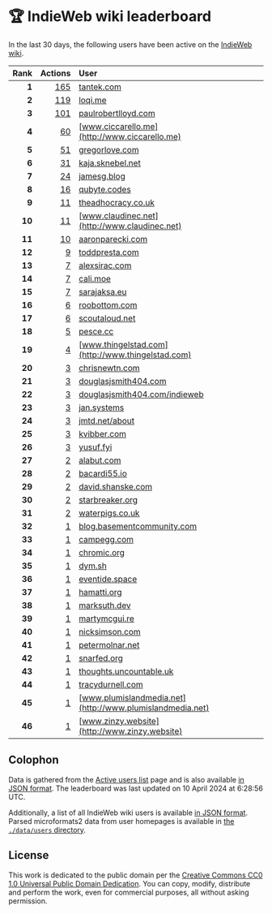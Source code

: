 # 🏆 IndieWeb wiki leaderboard

In the last 30 days, the following users have been active on the [IndieWeb wiki](https://indieweb.org).

| Rank | Actions | User |
|-----:|--------:|:-----|
| **1** | [165](https://indieweb.org/Special:Contributions/Tantek.com) | [tantek.com](http://tantek.com) |
| **2** | [119](https://indieweb.org/Special:Contributions/Loqi.me) | [loqi.me](http://loqi.me) |
| **3** | [101](https://indieweb.org/Special:Contributions/Paulrobertlloyd.com) | [paulrobertlloyd.com](http://paulrobertlloyd.com) |
| **4** | [60](https://indieweb.org/Special:Contributions/Www.ciccarello.me) | [www.ciccarello.me](http://www.ciccarello.me) |
| **5** | [51](https://indieweb.org/Special:Contributions/Gregorlove.com) | [gregorlove.com](http://gregorlove.com) |
| **6** | [31](https://indieweb.org/Special:Contributions/Kaja.sknebel.net) | [kaja.sknebel.net](http://kaja.sknebel.net) |
| **7** | [24](https://indieweb.org/Special:Contributions/Jamesg.blog) | [jamesg.blog](http://jamesg.blog) |
| **8** | [16](https://indieweb.org/Special:Contributions/Qubyte.codes) | [qubyte.codes](http://qubyte.codes) |
| **9** | [11](https://indieweb.org/Special:Contributions/Theadhocracy.co.uk) | [theadhocracy.co.uk](http://theadhocracy.co.uk) |
| **10** | [11](https://indieweb.org/Special:Contributions/Www.claudinec.net) | [www.claudinec.net](http://www.claudinec.net) |
| **11** | [10](https://indieweb.org/Special:Contributions/Aaronparecki.com) | [aaronparecki.com](http://aaronparecki.com) |
| **12** | [9](https://indieweb.org/Special:Contributions/Toddpresta.com) | [toddpresta.com](http://toddpresta.com) |
| **13** | [7](https://indieweb.org/Special:Contributions/Alexsirac.com) | [alexsirac.com](http://alexsirac.com) |
| **14** | [7](https://indieweb.org/Special:Contributions/Cali.moe) | [cali.moe](http://cali.moe) |
| **15** | [7](https://indieweb.org/Special:Contributions/Sarajaksa.eu) | [sarajaksa.eu](http://sarajaksa.eu) |
| **16** | [6](https://indieweb.org/Special:Contributions/Roobottom.com) | [roobottom.com](http://roobottom.com) |
| **17** | [6](https://indieweb.org/Special:Contributions/Scoutaloud.net) | [scoutaloud.net](http://scoutaloud.net) |
| **18** | [5](https://indieweb.org/Special:Contributions/Pesce.cc) | [pesce.cc](http://pesce.cc) |
| **19** | [4](https://indieweb.org/Special:Contributions/Www.thingelstad.com) | [www.thingelstad.com](http://www.thingelstad.com) |
| **20** | [3](https://indieweb.org/Special:Contributions/Chrisnewtn.com) | [chrisnewtn.com](http://chrisnewtn.com) |
| **21** | [3](https://indieweb.org/Special:Contributions/Douglasjsmith404.com) | [douglasjsmith404.com](http://douglasjsmith404.com) |
| **22** | [3](https://indieweb.org/Special:Contributions/Douglasjsmith404.com_indieweb) | [douglasjsmith404.com/indieweb](http://douglasjsmith404.com/indieweb) |
| **23** | [3](https://indieweb.org/Special:Contributions/Jan.systems) | [jan.systems](http://jan.systems) |
| **24** | [3](https://indieweb.org/Special:Contributions/Jmtd.net_about) | [jmtd.net/about](http://jmtd.net/about) |
| **25** | [3](https://indieweb.org/Special:Contributions/Kvibber.com) | [kvibber.com](http://kvibber.com) |
| **26** | [3](https://indieweb.org/Special:Contributions/Yusuf.fyi) | [yusuf.fyi](http://yusuf.fyi) |
| **27** | [2](https://indieweb.org/Special:Contributions/Alabut.com) | [alabut.com](http://alabut.com) |
| **28** | [2](https://indieweb.org/Special:Contributions/Bacardi55.io) | [bacardi55.io](http://bacardi55.io) |
| **29** | [2](https://indieweb.org/Special:Contributions/David.shanske.com) | [david.shanske.com](http://david.shanske.com) |
| **30** | [2](https://indieweb.org/Special:Contributions/Starbreaker.org) | [starbreaker.org](http://starbreaker.org) |
| **31** | [2](https://indieweb.org/Special:Contributions/Waterpigs.co.uk) | [waterpigs.co.uk](http://waterpigs.co.uk) |
| **32** | [1](https://indieweb.org/Special:Contributions/Blog.basementcommunity.com) | [blog.basementcommunity.com](http://blog.basementcommunity.com) |
| **33** | [1](https://indieweb.org/Special:Contributions/Campegg.com) | [campegg.com](http://campegg.com) |
| **34** | [1](https://indieweb.org/Special:Contributions/Chromic.org) | [chromic.org](http://chromic.org) |
| **35** | [1](https://indieweb.org/Special:Contributions/Dym.sh) | [dym.sh](http://dym.sh) |
| **36** | [1](https://indieweb.org/Special:Contributions/Eventide.space) | [eventide.space](http://eventide.space) |
| **37** | [1](https://indieweb.org/Special:Contributions/Hamatti.org) | [hamatti.org](http://hamatti.org) |
| **38** | [1](https://indieweb.org/Special:Contributions/Marksuth.dev) | [marksuth.dev](http://marksuth.dev) |
| **39** | [1](https://indieweb.org/Special:Contributions/Martymcgui.re) | [martymcgui.re](http://martymcgui.re) |
| **40** | [1](https://indieweb.org/Special:Contributions/Nicksimson.com) | [nicksimson.com](http://nicksimson.com) |
| **41** | [1](https://indieweb.org/Special:Contributions/Petermolnar.net) | [petermolnar.net](http://petermolnar.net) |
| **42** | [1](https://indieweb.org/Special:Contributions/Snarfed.org) | [snarfed.org](http://snarfed.org) |
| **43** | [1](https://indieweb.org/Special:Contributions/Thoughts.uncountable.uk) | [thoughts.uncountable.uk](http://thoughts.uncountable.uk) |
| **44** | [1](https://indieweb.org/Special:Contributions/Tracydurnell.com) | [tracydurnell.com](http://tracydurnell.com) |
| **45** | [1](https://indieweb.org/Special:Contributions/Www.plumislandmedia.net) | [www.plumislandmedia.net](http://www.plumislandmedia.net) |
| **46** | [1](https://indieweb.org/Special:Contributions/Www.zinzy.website) | [www.zinzy.website](http://www.zinzy.website) |


## Colophon

Data is gathered from the [Active users list](https://indieweb.org/Special:ActiveUsers) page and is also available [in JSON format](https://github.com/jgarber623/indieweb-wiki-leaderboard/blob/main/data/leaderboard.json). The leaderboard was last updated on 10 April 2024 at 6:28:56 UTC.

Additionally, a list of all IndieWeb wiki users is available [in JSON format](https://github.com/jgarber623/indieweb-wiki-leaderboard/blob/main/data/users.json). Parsed microformats2 data from user homepages is available in [the `./data/users` directory](https://github.com/jgarber623/indieweb-wiki-leaderboard/blob/main/data/users).

## License

This work is dedicated to the public domain per the [Creative Commons CC0 1.0 Universal Public Domain Dedication](https://creativecommons.org/publicdomain/zero/1.0/). You can copy, modify, distribute and perform the work, even for commercial purposes, all without asking permission.
